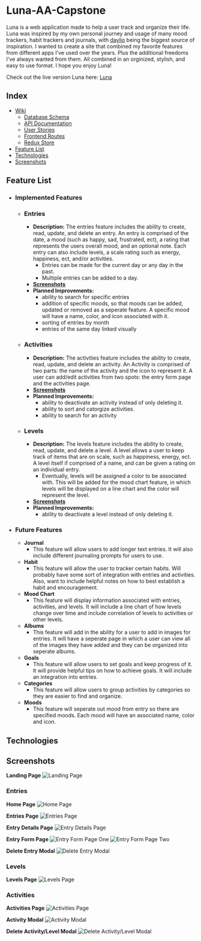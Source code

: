# Luna-AA-Capstone

Luna is a web application made to help a user track and organize their life. Luna was inspired by my own personal journey and usage of many mood trackers, habit trackers and journals, with [daylio][daylio-link] being the biggest source of inspiration. I wanted to create a site that combined  my favorite features from different apps I've used over the years. Plus the additional freedoms I've always wanted from them. All combined in an orginized, stylish, and easy to use format. I hope you enjoy Luna!

Check out the live version Luna here:
[Luna][luna-live-link]

[luna-live-link]: https://luna-aa-capstone.onrender.com/
[daylio-link]: https://daylio.net/

## Index
* [Wiki](https://github.com/RoseMontoya/Luna-AA-Capstone/wiki)
  * [Database Schema](https://github.com/RoseMontoya/Luna-AA-Capstone/wiki/DB-Schema)
  * [API Documentation](https://github.com/RoseMontoya/Luna-AA-Capstone/wiki/API-Documentation)
  * [User Stories](https://github.com/RoseMontoya/Luna-AA-Capstone/wiki/User-Stories)
  * [Frontend Routes](https://github.com/RoseMontoya/Luna-AA-Capstone/wiki/Frontend-Routes)
  * [Redux Store](https://github.com/RoseMontoya/Luna-AA-Capstone/wiki/Redux-Store)
* [Feature List](#feature-list)
* [Technologies](#technologies)
* [Screenshots](#screenshots)


## Feature List

- ### Implemented Features

  * ### Entries

    * **Description:** The entries feature includes the ability to create, read, update, and delete an entry. An entry is comprised of the date, a mood (such as happy, sad, frustrated, ect), a rating that represents the users overall mood, and an optional note. Each entry can also include levels, a scale rating such as energy, happiness, ect, and/or activities.
      * Entries can be made for the current day or any day in the past.
      * Multiple entries can be added to a day.
    * [**Screenshots**](#entries-1)
    * **Planned Improvements:**
      * ability to search for specific entries
      * addition of specific moods, so that moods can be added, updated or removed as a seperate feature. A specific mood will have a name, color, and icon associated with it.
      * sorting of entries by month
      * entries of the same day linked visually

  * ### Activities
    * **Description:** The activities feature includes the ability to create, read, update, and delete an activity. An Activity is comprised of two parts: the name of the activity and the icon to represent it. A user can add/edit activities from two spots: the entry form page and the activities page.
    * [**Screenshots**](#activities-1)
    * **Planned Improvements:**
      * ability to deactivate an activity instead of only deleting it.
      * ability to sort and catorgize activities.
      * ability to search for an activity


  * ### Levels
    * **Description:** The levels feature includes the ability to create, read, update, and delete a level. A level allows a user to keep track of items that are on scale, such as happiness, energy, ect. A level itself if comprised of a name, and can be given a rating on an individual entry.
      * Eventually, levels will be assigned a color to be associated with. This will be added for the mood chart feature, in which levels will be displayed on a line chart and the color will represent the level.
    * [**Screenshots**](#levels-1)
    * **Planned Improvements:**
      * ability to deactivate a level instead of only deleting it.


- ### Future Features

  * **Journal**
    * This feature will allow users to add longer text entries. It will also include different journaling prompts for users to use.
  * **Habit**
    * This feature will allow the user to tracker certain habits. Will probably have some sort of integration with entries and activities. Also, want to include helpful notes on how to best establish a habit and encouragement.
  * **Mood Chart**
    * This feature will display information associated with entries, activities, and levels. It will include a line chart of how levels change over time and include correlation of levels to activities or other levels.
  * **Albums**
    * This feature will add in the ability for a user to add in images for entries. It will have a seperate page in which a user can view all of the images they have added and they can be organized into seperate albums.
  * **Goals**
    * This feature will allow users to set goals and keep progress of it. It will provide helpful tips on how to achieve goals. It will include an integration into entries.
  * **Categories**
    * This feature will allow users to group activities by categories so they are easier to find and organize.
  * **Moods**
    * This feature will seperate out mood from entry so there are specified moods. Each mood will have an associated name, color and icon.


## Technologies


## Screenshots
**Landing Page** ![Landing Page](./react-vite/public/images/site-images/landing-page.png)

### Entries
**Home Page** ![Home Page](./react-vite/public/images/site-images/home-page.png)

**Entries Page** ![Entries Page](./react-vite/public/images/site-images/all-entries.png)

**Entry Details Page** ![Entry Details Page](./react-vite/public/images/site-images/entry-details.png)

**Entry Form Page**
![Entry Form Page One](./react-vite/public/images/site-images/entry-form.png)
![Entry Form Page Two](./react-vite/public/images/site-images/entry-form2.png)

**Delete Entry Modal** ![Delete Entry Modal](./react-vite/public/images/site-images/delete-entry.png)

### Levels

**Levels Page** ![Levels Page](./react-vite/public/images/site-images/levels-page.png)

### Activities

**Activities Page** ![Activities Page](./react-vite/public/images/site-images/activities-page.png)

**Activity Modal** ![Activity Modal](./react-vite/public/images/site-images/activity-modal.png)

**Delete Activity/Level Modal** ![Delete Activity/Level Modal](./react-vite/public/images/site-images/delete-modal.png)
